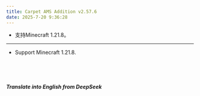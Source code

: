 ```yaml
---
title: Carpet AMS Addition v2.57.6
date: 2025-7-20 9:36:28 
---
```



- 支持Minecraft 1.21.8。



---


- Support Minecraft 1.21.8.


&emsp;

&emsp;

***Translate into English from DeepSeek***

